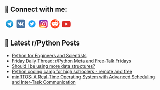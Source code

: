 ## 🔎 Connect with me:
[<img src="https://github.com/bullbesh/bullbesh/blob/main/images/Telegram.png" width="32" height="32" />](https://t.me/bullbesh)
[<img src="https://github.com/bullbesh/bullbesh/blob/main/images/VK.png" width="32" height="32" />](https://vk.com/bullbesh)
[<img src="https://github.com/bullbesh/bullbesh/blob/main/images/Twitter.png" width="32" height="32" />](https://twitter.com/bullbesh1)
[<img src="https://github.com/bullbesh/bullbesh/blob/main/images/Instagram.png" width="32" height="32" />](https://www.instagram.com/bullbesh)
[<img src="https://github.com/bullbesh/bullbesh/blob/main/images/Reddit.png" width="32" height="32" />](https://www.reddit.com/user/bullbesh)
[<img src="https://github.com/bullbesh/bullbesh/blob/main/images/YouTube.png" width="32" height="32" />](https://www.youtube.com/channel/UCtfjRs6uzgq5mfm8S06WTcg)

## 📕 Latest r/Python Posts
<!-- BLOG-POST-LIST:START -->
- [Python for Engineers and Scientists](https://www.reddit.com/r/Python/comments/1j5ae5m/python_for_engineers_and_scientists/)
- [Friday Daily Thread: r/Python Meta and Free-Talk Fridays](https://www.reddit.com/r/Python/comments/1j5a404/friday_daily_thread_rpython_meta_and_freetalk/)
- [Should I be using more data structures?](https://www.reddit.com/r/Python/comments/1j57nj3/should_i_be_using_more_data_structures/)
- [Python coding camp for high schoolers - remote and free](https://www.reddit.com/r/Python/comments/1j577mp/python_coding_camp_for_high_schoolers_remote_and/)
- [minRTOS: A Real-Time Operating System with Advanced Scheduling and Inter-Task Communication](https://www.reddit.com/r/Python/comments/1j56n9h/minrtos_a_realtime_operating_system_with_advanced/)
<!-- BLOG-POST-LIST:END -->
